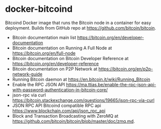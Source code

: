 # docker-bitcoind
Bitcoind Docker image that runs the Bitcoin node in a container for easy deployment. Builds from GitHub repo at https://github.com/bitcoin/bitcoin.
 * Bitcoin documentation main list https://bitcoin.org/en/developer-documentation
 * Bitcoin documentation on Running A Full Node at https://bitcoin.org/en/full-node
 * Bitcoin documentation on Bitcoin Developer Reference at https://bitcoin.org/en/developer-reference
 * Bitcoin documentation on P2P Network at https://bitcoin.org/en/p2p-network-guide
 * Running Bitcoin daemon at https://en.bitcoin.it/wiki/Running_Bitcoin
 * Enable the RPC JSON API https://ma.ttias.be/enable-the-rpc-json-api-with-password-authentication-in-bitcoin-core/
 * json-rpc via curl https://bitcoin.stackexchange.com/questions/19665/json-rpc-via-curl
 * JSON RPC API Bitcoind compatible RPC api https://www.blockchain.com/api/json_rpc_api
 * Block and Transaction Broadcasting with ZeroMQ at https://github.com/bitcoin/bitcoin/blob/master/doc/zmq.md.
